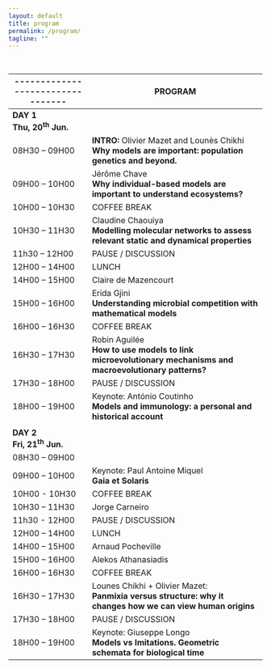 ```yaml
---
layout: default
title: program
permalink: /program/
tagline: ""
---
```


<br/>

| ---------------------------------    |      PROGRAM    |
|-----------------------------------------------|----------------------|
|   **DAY 1 <br/> Thu, 20<sup>th</sup> Jun.**    |       |
| 08H30 – 09H00 | **INTRO:** Olivier Mazet and Lounès Chikhi <br/>**Why models are important: population genetics and beyond.**|
| 09H00 – 10H00	| Jérôme Chave <br/> **Why individual-based models are important to understand ecosystems?** |
|10H00 – 10H30 | COFFEE BREAK |
|10H30 – 11H30 |	Claudine Chaouiya <br/> **Modelling molecular networks to assess relevant static and dynamical properties** |
|11h30 – 12H00 | PAUSE / DISCUSSION |
|12H00 – 14H00 | LUNCH |
|14H00 – 15H00 |Claire de Mazencourt |
|15H00 – 16H00 |Erida Gjini <br/> **Understanding microbial competition with mathematical models** |
|16H00 – 16H30 | COFFEE BREAK  |
|16H30 – 17H30 | Robin Aguilée <br/> **How to use models to link microevolutionary mechanisms and macroevolutionary patterns?** |
|17H30 – 18H00 | PAUSE / DISCUSSION  |
|18H00 – 19H00 | Keynote: António Coutinho <br/>**Models and immunology: a personal and historical account**  |
|  |  |
| **DAY 2 <br/> Fri, 21<sup>th</sup> Jun.** |           |
| 08H30 – 09H00 |  |
| 09H00 – 10H00	| Keynote: Paul Antoine Miquel <br/> **Gaia et Solaris** |
|10H00 - 10H30 | COFFEE BREAK |
|10H30 – 11H30 |	Jorge Carneiro |
|11h30 - 12H00 | PAUSE / DISCUSSION |
|12H00 – 14H00 | LUNCH |
|14H00 – 15H00 | Arnaud Pocheville  |
|15H00 – 16H00 | Alekos Athanasiadis  |
|16H00 – 16H30 | COFFEE BREAK  |
|16H30 – 17H30 |  Lounes Chikhi + Olivier Mazet: <br/> **Panmixia versus structure: why it changes how we can view human origins** |
|17H30 – 18H00 | PAUSE / DISCUSSION |
|18H00 – 19H00 | Keynote: Giuseppe Longo <br/> **Models vs Imitations. Geometric schemata for biological time**  |

<br/>
